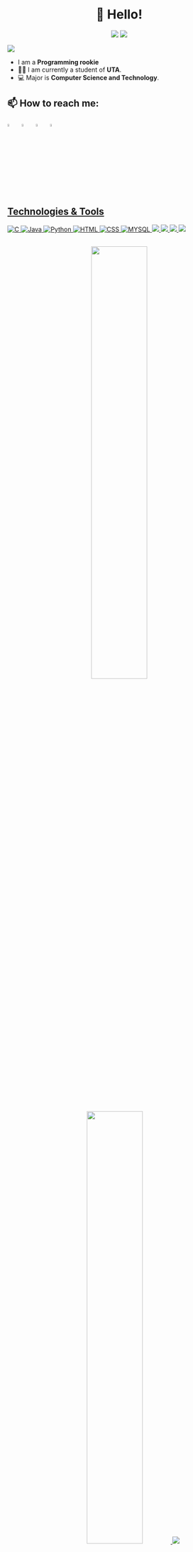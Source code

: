 <h1 align='center'>👋 Hello!</h1>
<p align='center'>
<a href="https://visitorbadge.io/status?path=https%3A%2F%2Fgithub.com%2Flatheeshmangeri"><img src="https://api.visitorbadge.io/api/visitors?path=https%3A%2F%2Fgithub.com%2Flatheeshmangeri&countColor=%23263759&style=plastic" /></a>
<a href="https://github.com/latheeshmangeri?tab=repositories"><img src="https://img.shields.io/github/stars/latheeshmangeri?style=flat&logo=github&label=Total%20Stars&color=teal"/></a>
</p>

![](https://img.shields.io/badge/OS-Linux-informational?style=flat&logo=linux&logoColor=white&color=2bbc8a)


- I am a **Programming rookie**
- 👨‍🏛 I am currently a student of **UTA**.
- 💻 Major is **Computer Science and Technology**.
## 📫 How to reach me:
  [<img src="https://img.icons8.com/color/48/000000/linkedin.png" width="4%"/>](https://www.linkedin.com/in/latheeshmangeri/)  &nbsp; [<img src="https://img.icons8.com/fluent/48/000000/facebook-new.png" width="4%"/>](https://www.facebook.com/latheeshmangeri/)  &nbsp; [<img src="https://img.icons8.com/fluent/48/000000/instagram-new.png" width="4%"/>](https://www.instagram.com/latheesh_mangeri369/)  &nbsp; 
<a href="mailto:latheeshmangeri369@gmail.com"> <img src="https://img.icons8.com/fluent/48/000000/gmail.png" width="4%"/>

## Technologies & Tools
![C](https://img.shields.io/badge/C-blue) 
![Java](https://img.shields.io/badge/JAVA-F89820?logo=coffeescript&logoColor=white)
![Python](https://img.shields.io/badge/PYTHON-F7DF1E?logo=python&logoColor=black) 
![HTML](https://img.shields.io/badge/HTML-E34F26?logo=html5&logoColor=white)
![CSS](https://img.shields.io/badge/CSS-1572B6?logo=css3&logoColor=white) 
![MYSQL](https://img.shields.io/badge/MYSQL-blue?logo=mysql&logoColor=white)
![](https://img.shields.io/badge/Android_Studio-34A853?logo=android&logoColor=white)
![](https://img.shields.io/badge/Visual_Studio-0285FF)
![](https://img.shields.io/badge/Oracle-F80000?logo=oracle&logoColor=white)
![](https://img.shields.io/badge/MS_Office_Excel-007C3C?logo=libreofficecalc&logoColor=white)


##
<p align="center">
  <img height="50%" width="auto" src ="https://github-readme-stats.vercel.app/api?username=latheeshmangeri&show_icons=true&count_private=true&theme=darcula&hide_border=true&hide=issues,contribs&bg_color=00000000">
  <img height="50%" width="auto" src ="https://github-readme-stats.vercel.app/api/top-langs/?username=latheeshmangeri&layout=compact&hide_border=true&theme=darcula&bg_color=00000000&langs_count=6&hide=jupyter%20notebook,tex,css,php&exclude_repo=Pacman-AI">
  <img src ="https://github-readme-streak-stats.herokuapp.com?user=latheeshmangeri&theme=darcula&hide_border=true&background=FFFFFF00">
</p>


